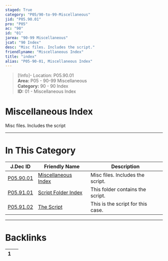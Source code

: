 ```yaml
---  
staged: True  
category: "P05/90-to-99-Miscellaneous"  
jid: "P05.90.01"  
pro: "P05"  
ac: "90"  
id: "01"  
jarea: "90-99 Miscellaneous"  
jcat: "90 Index"  
desc: "Misc files. Includes the script."  
friendlyname: "Miscellaneous Index"  
title: "index"  
alias: "P05-90-01, Miscellaneous Index"  
---  
```

>[!info]- Location: P05.90.01  
>**Area:** P05 - 90-99 Miscellaneous  
>**Category:** 90 - 90 Index  
>**ID:** 01 - Miscellaneous Index  
  
# Miscellaneous Index  
  
Misc files. Includes the script  
  
  
  
---  
# In This Category  
  
| J.Dec ID                                                                                    | Friendly Name                                                                                 | Description                       |  
| ------------------------------------------------------------------------------------------- | --------------------------------------------------------------------------------------------- | --------------------------------- |  
| [P05.90.01](index.md)                   | [Miscellaneous Index](index.md)           | Misc files. Includes the script.  |  
| [P05.91.01](./91-Script/index.md)         | [Script Folder Index](./91-Script/index.md) | This folder contains the script.  |  
| [P05.91.02](./91-Script/92-The-Script.md) | [The Script](./91-Script/92-The-Script.md)  | This is the script for this case. |  
  
  
---  
# Backlinks  
<div><table class="dataview table-view-table"><thead class="table-view-thead"><tr class="table-view-tr-header"><th class="table-view-th"><span></span><span class="dataview small-text">1</span></th><th class="table-view-th"><span></span></th></tr></thead><tbody class="table-view-tbody"></tbody></table></div>